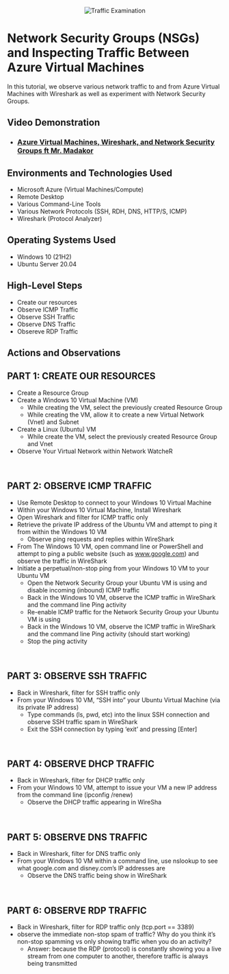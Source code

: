 <p align="center">
<img src="https://i.imgur.com/Ua7udoS.png" alt="Traffic Examination"/>
</p>

<h1>Network Security Groups (NSGs) and Inspecting Traffic Between Azure Virtual Machines</h1>
In this tutorial, we observe various network traffic to and from Azure Virtual Machines with Wireshark as well as experiment with Network Security Groups. <br />


<h2>Video Demonstration</h2>

- ### [Azure Virtual Machines, Wireshark, and Network Security Groups ft Mr. Madakor](https://firebasestorage.googleapis.com/v0/b/coursecareers-prod.appspot.com/o/courses%2Fit-course%2FFINAL_DRAFT_Performing%20Activities%20on%20the%20Network_11.23.2022.mp4?alt=media&token=043e9c16-a99d-409b-bbee-f96f802b3287)

<h2>Environments and Technologies Used</h2>

- Microsoft Azure (Virtual Machines/Compute)
- Remote Desktop
- Various Command-Line Tools
- Various Network Protocols (SSH, RDH, DNS, HTTP/S, ICMP)
- Wireshark (Protocol Analyzer)

<h2>Operating Systems Used </h2>

- Windows 10 (21H2)
- Ubuntu Server 20.04

<h2>High-Level Steps</h2>

- Create our resources
- Observe ICMP Traffic
- Observe SSH Traffic
- Observe DNS Traffic
- Obsereve RDP Traffic

<h2>Actions and Observations</h2>

<h2>PART 1: CREATE OUR RESOURCES</h2>
<p>

- Create a Resource Group
- Create a Windows 10 Virtual Machine (VM)
  - While creating the VM, select the previously created Resource Group
  - While creating the VM, allow it to create a new Virtual Network (Vnet) and Subnet
- Create a Linux (Ubuntu) VM
  - While create the VM, select the previously created Resource Group and Vnet
- Observe Your Virtual Network within Network WatcheR

</p>
<br />

<h2>PART 2: OBSERVE ICMP TRAFFIC</h2>

<p>

- Use Remote Desktop to connect to your Windows 10 Virtual Machine
- Within your Windows 10 Virtual Machine, Install Wireshark
- Open Wireshark and filter for ICMP traffic only
- Retrieve the private IP address of the Ubuntu VM and attempt to ping it from within the Windows 10 VM
  - Observe ping requests and replies within WireShark
- From The Windows 10 VM, open command line or PowerShell and attempt to ping a public website (such as www.google.com)     and observe the traffic in WireShark
- Initiate a perpetual/non-stop ping from your Windows 10 VM to your Ubuntu VM
  - Open the Network Security Group your Ubuntu VM is using and disable incoming (inbound) ICMP traffic
  - Back in the Windows 10 VM, observe the ICMP traffic in WireShark and the command line Ping activity
  - Re-enable ICMP traffic for the Network Security Group your Ubuntu VM is using
  - Back in the Windows 10 VM, observe the ICMP traffic in WireShark and the command line Ping activity (should start         working)
  - Stop the ping activity

</p>
<br />

<h2>PART 3: OBSERVE SSH TRAFFIC</h2>

<p>

- Back in Wireshark, filter for SSH traffic only
- From your Windows 10 VM, “SSH into” your Ubuntu Virtual Machine (via its private IP address)
  - Type commands (ls, pwd, etc) into the linux SSH connection and observe SSH traffic spam in WireShark
  - Exit the SSH connection by typing ‘exit’ and pressing [Enter]

</p>
<br />

<h2>PART 4: OBSERVE DHCP TRAFFIC</h2>

<p>

- Back in Wireshark, filter for DHCP traffic only
- From your Windows 10 VM, attempt to issue your VM a new IP address from the command line (ipconfig /renew)
  - Observe the DHCP traffic appearing in WireSha

</p>
<br />

<h2>PART 5: OBSERVE DNS TRAFFIC</h2>

<p>

- Back in Wireshark, filter for DNS traffic only
- From your Windows 10 VM within a command line, use nslookup to see what google.com and disney.com’s IP addresses are
  - Observe the DNS traffic being show in WireShark

</p>
<br />

<h2>PART 6: OBSERVE RDP TRAFFIC</h2>

<p>

- Back in Wireshark, filter for RDP traffic only (tcp.port == 3389)
- observe the immediate non-stop spam of traffic? Why do you think it’s non-stop spamming vs only showing traffic when     you do an activity?
  - Answer: because the RDP (protocol) is constantly showing you a live stream from one computer to another, therefore       traffic is always being transmitted

</p>
<br />
